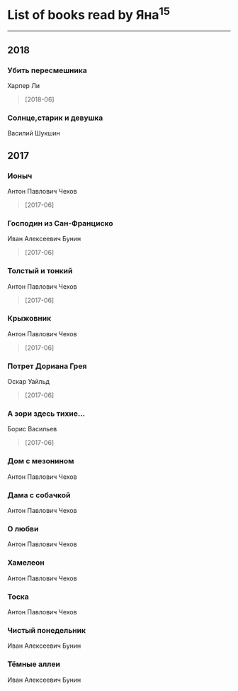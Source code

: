 # List of books read by Яна<sup>15</sup>
---

## 2018

### Убить пересмешника
Харпер Ли
> [2018-06] 


### Солнце,старик и девушка
Василий Шукшин



## 2017

### Ионыч
Антон Павлович Чехов
> [2017-06] 


### Господин из Сан-Франциско
Иван Алексеевич Бунин
> [2017-06] 


### Толстый и тонкий
Антон Павлович Чехов
> [2017-06] 


### Крыжовник
Антон Павлович Чехов
> [2017-06] 


### Потрет Дориана Грея
Оскар Уайльд
> [2017-06] 


### А зори здесь тихие...
Борис Васильев
> [2017-06] 


### Дом с мезонином
Антон Павлович Чехов


### Дама с собачкой
Антон Павлович Чехов


### О любви
Антон Павлович Чехов


### Хамелеон
Антон Павлович Чехов


### Тоска
Антон Павлович Чехов


### Чистый понедельник
Иван Алексеевич Бунин


### Тёмные аллеи
Иван Алексеевич Бунин




